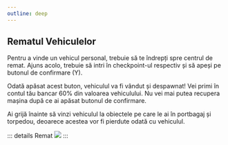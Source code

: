 ```yaml
---
outline: deep
---
```


## Rematul Vehiculelor

Pentru a vinde un vehicul personal, trebuie să te îndrepți spre centrul de remat. Ajuns acolo, trebuie să intri în checkpoint-ul respectiv și să apeși pe butonul de confirmare (Y).

Odată apăsat acest buton, vehiculul va fi vândut și despawnat! Vei primi în contul tău bancar 60% din valoarea vehiculului. Nu vei mai putea recupera mașina după ce ai apăsat butonul de confirmare.

Ai grijă înainte să vinzi vehiculul la obiectele pe care le ai în portbagaj și torpedou, deoarece acestea vor fi pierdute odată cu vehiculul.

::: details Remat
  <img src="https://i.imgur.com/i9UJFUO.gif"/>
:::